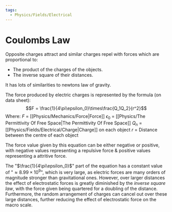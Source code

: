 ```yaml
---
tags:
  - Physics/Fields/Electrical
---
```

# Coulombs Law
Opposite charges attract and similar charges repel with forces which are proportional to:
- The product of the charges of the objects.
- The inverse square of their distances.

It has lots of similarities to newtons law of gravity.

The force produced by electric charges is represented by the formula (on data sheet):
$$F = \frac{1}{4\pi\epsilon_0}\times\frac{Q_1Q_2}{r^2}$$
Where:
$F$ = [[Physics/Mechanics/Force|Force]]
$\epsilon_0$ = [[Physics/The Permittivity Of Free Space|The Permittivity Of Free Space]]
$Q_n$ = [[Physics/Fields/Electrical/Charge|Charge]] on each object
$r$ = Distance between the centre of each object

The force value given by this equation can be either negative or positive, with negative values representing a repulsive force & positive values representing a attritive force.

The "$\frac{1}{4\pi\epsilon_0}$" part of the equation has a constant value of "$\approx 8.99\times10^9$", which is very large, as electric forces are many orders of magnitude stronger than gravitational ones. However, over larger distances the effect of electrostatic forces is greatly diminished by the *inverse square law*, with the force given being quartered for a doubling of the distance. Furthermore, the random arrangement of charges can cancel out over these large distances, further reducing the effect of electrostatic force on the macro scale.